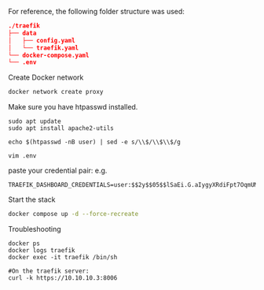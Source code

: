 For reference, the following folder structure was used:

```json
./traefik
├── data
│   ├── config.yaml
│   └── traefik.yaml
└── docker-compose.yaml
└── .env
```

Create Docker network

```bash
docker network create proxy
```

Make sure you have htpasswd installed.

```
sudo apt update
sudo apt install apache2-utils
```

```
echo $(htpasswd -nB user) | sed -e s/\\$/\\$\\$/g
```

```
vim .env
```

paste your credential pair:
e.g.

```
TRAEFIK_DASHBOARD_CREDENTIALS=user:$$2y$$05$$lSaEi.G.aIygyXRdiFpt7OqmUMW9QUG5I1N.j0bXoXxIjxQmoGOWu
```

Start the stack

```bash
docker compose up -d --force-recreate
```

Troubleshooting

```
docker ps
docker logs traefik
docker exec -it traefik /bin/sh

#On the traefik server:
curl -k https://10.10.10.3:8006
```
